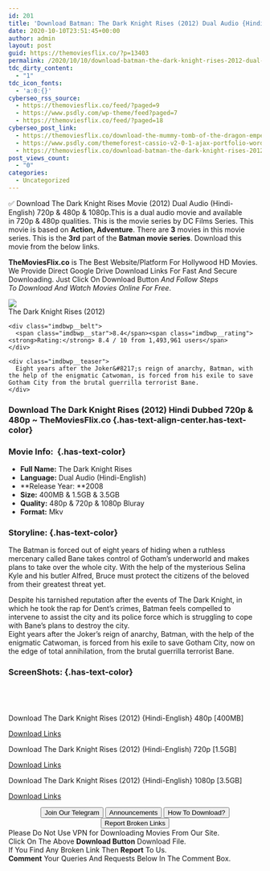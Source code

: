 ```yaml
---
id: 201
title: 'Download Batman: The Dark Knight Rises (2012) Dual Audio {Hindi-English} 480p [400MB] || 720p [1.4GB] || 1080p [3.5GB]'
date: 2020-10-10T23:51:45+00:00
author: admin
layout: post
guid: https://themoviesflix.co/?p=13403
permalink: /2020/10/10/download-batman-the-dark-knight-rises-2012-dual-audio-hindi-english-480p-400mb-720p-1-4gb-1080p-3-5gb/
tdc_dirty_content:
  - "1"
tdc_icon_fonts:
  - 'a:0:{}'
cyberseo_rss_source:
  - https://themoviesflix.co/feed/?paged=9
  - https://www.psdly.com/wp-theme/feed?paged=7
  - https://themoviesflix.co/feed/?paged=18
cyberseo_post_link:
  - https://themoviesflix.co/download-the-mummy-tomb-of-the-dragon-emperor-2008-hindi-tamil-480p-720p-1080p/
  - https://www.psdly.com/themeforest-cassio-v2-0-1-ajax-portfolio-wordpress-theme-24757750
  - https://themoviesflix.co/download-batman-the-dark-knight-rises-2012-hindi-english-480p-720p-1080p/
post_views_count:
  - "0"
categories:
  - Uncategorized
---
```

✅&nbsp;Download&nbsp;The Dark Knight Rises&nbsp;Movie&nbsp;(2012) Dual Audio&nbsp;(Hindi-English)&nbsp;720p &&nbsp;480p&nbsp;& 1080p.This is&nbsp;a&nbsp;dual audio&nbsp;movie and available in&nbsp;720p&nbsp;&&nbsp;480p&nbsp;qualities. This is the movie series by DC Films Series. This movie is based on&nbsp;**Action, Adventure**. There are&nbsp;**3**&nbsp;movies in this movie series. This is the&nbsp;**3rd**&nbsp;part of the&nbsp;**Batman movie series**. Download this movie from the below links.

**TheMoviesFlix.co**&nbsp;is The Best Website/Platform For Hollywood HD Movies. We Provide Direct Google Drive Download Links For Fast And Secure Downloading. Just Click On Download Button&nbsp;_And Follow Steps To&nbsp;Download And Watch Movies Online For Free_.

<div class="imdbwp imdbwp--movie dark">
  <div class="imdbwp__thumb">
    <a class="imdbwp__link" target="_blank" title="The Dark Knight Rises" href="https://www.imdb.com/title/tt1345836/" rel="nofollow noopener noreferrer"><img class="imdbwp__img" src="https://m.media-amazon.com/images/M/MV5BMTk4ODQzNDY3Ml5BMl5BanBnXkFtZTcwODA0NTM4Nw@@._V1_SX300.jpg" /></a>
  </div>
  
  <div class="imdbwp__content">
    <div class="imdbwp__header">
      <span class="imdbwp__title">The Dark Knight Rises</span> (2012)
    </div>
    
    <div class="imdbwp__belt">
      <span class="imdbwp__star">8.4</span><span class="imdbwp__rating"><strong>Rating:</strong> 8.4 / 10 from 1,493,961 users</span>
    </div>
    
    <div class="imdbwp__teaser">
      Eight years after the Joker&#8217;s reign of anarchy, Batman, with the help of the enigmatic Catwoman, is forced from his exile to save Gotham City from the brutal guerrilla terrorist Bane.
    </div>
  </div>
</div>

### Download The Dark Knight Rises (2012) Hindi Dubbed 720p & 480p ~ TheMoviesFlix.co {.has-text-align-center.has-text-color}

### Movie Info:&nbsp; {.has-text-color}

  * **Full Name:**&nbsp;The Dark Knight Rises
  * **Language:**&nbsp;Dual Audio (Hindi-English)
  * **Release Year:&nbsp;**2008
  * **Size:**&nbsp;400MB & 1.5GB & 3.5GB
  * **Quality:**&nbsp;480p & 720p & 1080p Bluray
  * **Format:**&nbsp;Mkv

### Storyline: {.has-text-color}

The Batman is forced out of eight years of hiding when a ruthless mercenary called Bane takes control of Gotham’s underworld and makes plans to take over the whole city. With the help of the mysterious Selina Kyle and his butler Alfred, Bruce must protect the citizens of the beloved from their greatest threat yet.

Despite his tarnished reputation after the events of The Dark Knight, in which he took the rap for Dent’s crimes, Batman feels compelled to intervene to assist the city and its police force which is struggling to cope with Bane’s plans to destroy the city.  
Eight years after the Joker’s reign of anarchy, Batman, with the help of the enigmatic Catwoman, is forced from his exile to save Gotham City, now on the edge of total annihilation, from the brutal guerrilla terrorist Bane.

### ScreenShots: {.has-text-color}

<div class="wp-block-image">
  <figure class="aligncenter"><img src="https://i.imgur.com/3a6wbWZ.jpg" alt /></figure>
</div>

<div class="wp-block-image">
  <figure class="aligncenter"><img src="https://i.imgur.com/lUEHYan.png" alt /></figure>
</div>

<div class="wp-block-image">
  <figure class="aligncenter"><img src="https://i.imgur.com/ilbAtct.png" alt /></figure>
</div>

<div class="wp-block-image">
  <figure class="aligncenter"><img src="https://i.imgur.com/IiivpMG.png" alt /></figure>
</div>

<p class="has-text-align-center has-text-color has-medium-font-size">
  Download The Dark Knight Rises (2012) {Hindi-English} 480p [400MB]
</p>

<span class="mb-center maxbutton-3-center"><span class="maxbutton-3-container mb-container"><a class="maxbutton-3 maxbutton maxbutton-post-button" target="_blank" rel="nofollow noopener noreferrer" href="https://coinquint.com/a13002/"><span class="mb-text">Download Links</span></a></span></span>

<p class="has-text-align-center has-text-color has-medium-font-size">
  Download The Dark Knight Rises (2012) (Hindi-English) 720p [1.5GB]
</p>

<span class="mb-center maxbutton-3-center"><span class="maxbutton-3-container mb-container"><a class="maxbutton-3 maxbutton maxbutton-post-button" target="_blank" rel="nofollow noopener noreferrer" href="https://coinquint.com/a13004/"><span class="mb-text">Download Links</span></a></span></span>

<p class="has-text-align-center has-text-color has-medium-font-size">
  Download The Dark Knight Rises (2012) {Hindi-English} 1080p [3.5GB]
</p>

<span class="mb-center maxbutton-3-center"><span class="maxbutton-3-container mb-container"><a class="maxbutton-3 maxbutton maxbutton-post-button" target="_blank" rel="nofollow noopener noreferrer" href="https://coinquint.com/a13006/"><span class="mb-text">Download Links</span></a></span></span>

<center>
</center>

<center>
  <a href="https://t.me/themoviesflixcom" target="_blank" data-wpel-link="external" rel="nofollow external noopener noreferrer"><button class="button button5">Join Our Telegram</button></a> <a href="https://themoviesflix.co/download-batman-the-dark-knight-rises-2012-hindi-english-480p-720p-1080p/#" target="_blank" data-wpel-link="external" rel="nofollow external noopener noreferrer"><button class="button button5">Announcements</button></a> <a href="https://themoviesflix.com/how-to-download/" target="_blank" data-wpel-link="external" rel="nofollow external noopener noreferrer"><button class="button button5">How To Download?</button></a> <a href="https://themoviesflix.co/download-batman-the-dark-knight-rises-2012-hindi-english-480p-720p-1080p/#" target="_blank" data-wpel-link="external" rel="nofollow external noopener noreferrer"><button class="button button5">Report Broken Links</button></a>
</center>

<div class="alert alert-danger">
  Please Do Not Use VPN for Downloading Movies From Our Site.
</div>

<div class="alert alert-success">
  Click On The Above <strong>Download Button</strong> Download File.
</div>

<div class="alert alert-warning">
  If You Find Any Broken Link Then <strong>Report</strong> To Us.
</div>

<div class="alert alert-info">
  <strong>Comment</strong> Your Queries And Requests Below In The Comment Box.
</div>